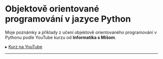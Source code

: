 # Objektově orientované programování v jazyce Python

Moje poznámky a příklady z učení objektově orientovaného programování v Pythonu podle YouTube kurzu od **Informatika s Mišom**.  

▸ [Kurz na YouTube](https://www.youtube.com/playlist?list=PLNAMH_0HgWT_qPUxA1750M5om7iodrCtK)

---

